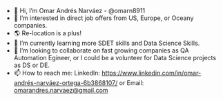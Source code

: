- 👋 Hi, I’m Omar Andrés Narváez - @omarn8911
- 👀 I’m interested in direct job offers from US, Europe, or Oceany companies.
- 🌎 Re-location is a plus! 
- 🌱 I’m currently learning more SDET skills and Data Science Skills.
- 💞️ I’m looking to collaborate on fast growing companies as QA Automation Egineer, or I could be a volunteer for Data Science projects as DS or DE.
- 📫 How to reach me: LinkedIn: https://www.linkedin.com/in/omar-andrés-narváez-ortega-6b3868107/ or Email: omarandres.narvaez@gmail.com 
